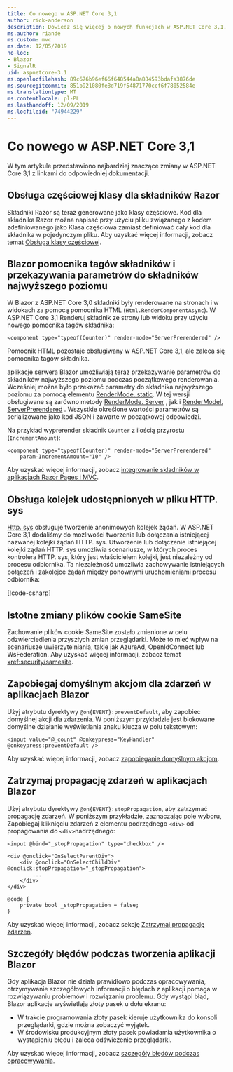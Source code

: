 ```yaml
---
title: Co nowego w ASP.NET Core 3,1
author: rick-anderson
description: Dowiedz się więcej o nowych funkcjach w ASP.NET Core 3,1.
ms.author: riande
ms.custom: mvc
ms.date: 12/05/2019
no-loc:
- Blazor
- SignalR
uid: aspnetcore-3.1
ms.openlocfilehash: 89c676b96ef66f648544a8a884593bdafa3876de
ms.sourcegitcommit: 851b921080fe8d719f54871770ccf6f78052584e
ms.translationtype: MT
ms.contentlocale: pl-PL
ms.lasthandoff: 12/09/2019
ms.locfileid: "74944229"
---
```

# <a name="whats-new-in-aspnet-core-31"></a>Co nowego w ASP.NET Core 3,1

W tym artykule przedstawiono najbardziej znaczące zmiany w ASP.NET Core 3,1 z linkami do odpowiedniej dokumentacji.

## <a name="partial-class-support-for-razor-components"></a>Obsługa częściowej klasy dla składników Razor

Składniki Razor są teraz generowane jako klasy częściowe. Kod dla składnika Razor można napisać przy użyciu pliku związanego z kodem zdefiniowanego jako Klasa częściowa zamiast definiować cały kod dla składnika w pojedynczym pliku. Aby uzyskać więcej informacji, zobacz temat [Obsługa klasy częściowej](xref:blazor/components#partial-class-support).

## <a name="opno-locblazor-component-tag-helper-and-pass-parameters-to-top-level-components"></a>Blazor pomocnika tagów składników i przekazywania parametrów do składników najwyższego poziomu

W Blazor z ASP.NET Core 3,0 składniki były renderowane na stronach i w widokach za pomocą pomocnika HTML (`Html.RenderComponentAsync`). W ASP.NET Core 3,1 Renderuj składnik ze strony lub widoku przy użyciu nowego pomocnika tagów składnika:

```cshtml
<component type="typeof(Counter)" render-mode="ServerPrerendered" />
```

Pomocnik HTML pozostaje obsługiwany w ASP.NET Core 3,1, ale zaleca się pomocnika tagów składnika.

aplikacje serwera Blazor umożliwiają teraz przekazywanie parametrów do składników najwyższego poziomu podczas początkowego renderowania. Wcześniej można było przekazać parametry do składnika najwyższego poziomu za pomocą elementu [RenderMode. static](xref:Microsoft.AspNetCore.Mvc.Rendering.RenderMode.Static). W tej wersji obsługiwane są zarówno metody [RenderMode. Server](xref:Microsoft.AspNetCore.Mvc.Rendering.RenderMode.Server) , jak i [RenderModel. ServerPrerendered](xref:Microsoft.AspNetCore.Mvc.Rendering.RenderMode.ServerPrerendered) . Wszystkie określone wartości parametrów są serializowane jako kod JSON i zawarte w początkowej odpowiedzi.

Na przykład wyprerender składnik `Counter` z ilością przyrostu (`IncrementAmount`):

```razor
<component type="typeof(Counter)" render-mode="ServerPrerendered" 
    param-IncrementAmount="10" />
```

Aby uzyskać więcej informacji, zobacz [integrowanie składników w aplikacjach Razor Pages i MVC](xref:blazor/components#integrate-components-into-razor-pages-and-mvc-apps).

## <a name="support-for-shared-queues-in-httpsys"></a>Obsługa kolejek udostępnionych w pliku HTTP. sys

[Http. sys](xref:fundamentals/servers/httpsys) obsługuje tworzenie anonimowych kolejek żądań. W ASP.NET Core 3,1 dodaliśmy do możliwości tworzenia lub dołączania istniejącej nazwanej kolejki żądań HTTP. sys. Utworzenie lub dołączenie istniejącej kolejki żądań HTTP. sys umożliwia scenariusze, w których proces kontrolera HTTP. sys, który jest właścicielem kolejki, jest niezależny od procesu odbiornika. Ta niezależność umożliwia zachowywanie istniejących połączeń i zakolejce żądań między ponownymi uruchomieniami procesu odbiornika:

[!code-csharp[](sample/Program.cs?name=snippet)]

## <a name="breaking-changes-for-samesite-cookies"></a>Istotne zmiany plików cookie SameSite

Zachowanie plików cookie SameSite zostało zmienione w celu odzwierciedlenia przyszłych zmian przeglądarki. Może to mieć wpływ na scenariusze uwierzytelniania, takie jak AzureAd, OpenIdConnect lub WsFederation. Aby uzyskać więcej informacji, zobacz temat <xref:security/samesite>.

## <a name="prevent-default-actions-for-events-in-opno-locblazor-apps"></a>Zapobiegaj domyślnym akcjom dla zdarzeń w aplikacjach Blazor

Użyj atrybutu dyrektywy `@on{EVENT}:preventDefault`, aby zapobiec domyślnej akcji dla zdarzenia. W poniższym przykładzie jest blokowane domyślne działanie wyświetlania znaku klucza w polu tekstowym:

```razor
<input value="@_count" @onkeypress="KeyHandler" @onkeypress:preventDefault />
```

Aby uzyskać więcej informacji, zobacz [zapobieganie domyślnym akcjom](xref:blazor/components#prevent-default-actions).

## <a name="stop-event-propagation-in-opno-locblazor-apps"></a>Zatrzymaj propagację zdarzeń w aplikacjach Blazor

Użyj atrybutu dyrektywy `@on{EVENT}:stopPropagation`, aby zatrzymać propagację zdarzeń. W poniższym przykładzie, zaznaczając pole wyboru, Zapobiegaj kliknięciu zdarzeń z elementu podrzędnego `<div>` od propagowania do `<div>`nadrzędnego:

```razor
<input @bind="_stopPropagation" type="checkbox" />

<div @onclick="OnSelectParentDiv">
    <div @onclick="OnSelectChildDiv" @onclick:stopPropagation="_stopPropagation">
        ...
    </div>
</div>

@code {
    private bool _stopPropagation = false;
}
```

Aby uzyskać więcej informacji, zobacz sekcję [Zatrzymaj propagację zdarzeń](xref:blazor/components#stop-event-propagation).

## <a name="detailed-errors-during-opno-locblazor-app-development"></a>Szczegóły błędów podczas tworzenia aplikacji Blazor

Gdy aplikacja Blazor nie działa prawidłowo podczas opracowywania, otrzymywanie szczegółowych informacji o błędach z aplikacji pomaga w rozwiązywaniu problemów i rozwiązaniu problemu. Gdy wystąpi błąd, Blazor aplikacje wyświetlają złoty pasek u dołu ekranu:

* W trakcie programowania złoty pasek kieruje użytkownika do konsoli przeglądarki, gdzie można zobaczyć wyjątek.
* W środowisku produkcyjnym złoty pasek powiadamia użytkownika o wystąpieniu błędu i zaleca odświeżenie przeglądarki.

Aby uzyskać więcej informacji, zobacz [szczegóły błędów podczas opracowywania](xref:blazor/handle-errors#detailed-errors-during-development).
